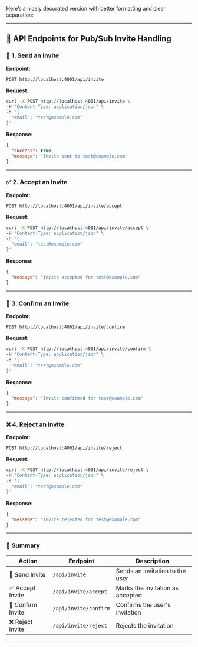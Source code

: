 Here’s a nicely decorated version with better formatting and clear separation:

---

## 🎯 **API Endpoints for Pub/Sub Invite Handling**

### 🚀 **1. Send an Invite**  
**Endpoint:**  
```http
POST http://localhost:4001/api/invite
```

**Request:**
```bash
curl -X POST http://localhost:4001/api/invite \
-H "Content-Type: application/json" \
-d '{
  "email": "test@example.com"
}'
```

**Response:**
```json
{
  "success": true,
  "message": "Invite sent to test@example.com"
}
```

---

### ✅ **2. Accept an Invite**  
**Endpoint:**  
```http
POST http://localhost:4001/api/invite/accept
```

**Request:**
```bash
curl -X POST http://localhost:4001/api/invite/accept \
-H "Content-Type: application/json" \
-d '{
  "email": "test@example.com"
}'
```

**Response:**
```json
{
  "message": "Invite accepted for test@example.com"
}
```

---

### 📩 **3. Confirm an Invite**  
**Endpoint:**  
```http
POST http://localhost:4001/api/invite/confirm
```

**Request:**
```bash
curl -X POST http://localhost:4001/api/invite/confirm \
-H "Content-Type: application/json" \
-d '{
  "email": "test@example.com"
}'
```

**Response:**
```json
{
  "message": "Invite confirmed for test@example.com"
}
```

---

### ❌ **4. Reject an Invite**  
**Endpoint:**  
```http
POST http://localhost:4001/api/invite/reject
```

**Request:**
```bash
curl -X POST http://localhost:4001/api/invite/reject \
-H "Content-Type: application/json" \
-d '{
  "email": "test@example.com"
}'
```

**Response:**
```json
{
  "message": "Invite rejected for test@example.com"
}
```

---

### 🌟 **Summary**  
| Action | Endpoint | Description |
|--------|----------|-------------|
| 📨 Send Invite | `/api/invite` | Sends an invitation to the user |
| ✅ Accept Invite | `/api/invite/accept` | Marks the invitation as accepted |
| 📩 Confirm Invite | `/api/invite/confirm` | Confirms the user's invitation |
| ❌ Reject Invite | `/api/invite/reject` | Rejects the invitation |

---


